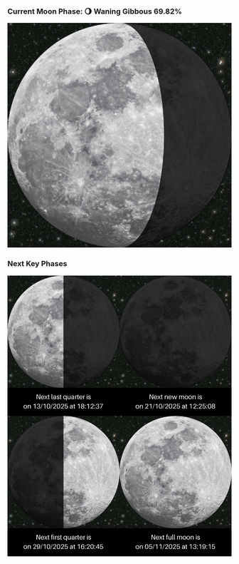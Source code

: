 ### Current Moon Phase: 🌖 Waning Gibbous 69.82%
![Moon Phase](moonphase.png)
### Next Key Phases
![Gallery](gallery.png)